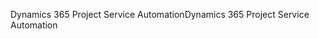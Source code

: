 <span data-ttu-id="adbc2-101">Dynamics 365 Project Service Automation</span><span class="sxs-lookup"><span data-stu-id="adbc2-101">Dynamics 365 Project Service Automation</span></span>
